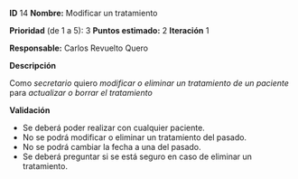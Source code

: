 **ID** 14 **Nombre:** Modificar un tratamiento

**Prioridad** (de 1 a 5): 3 **Puntos estimado:** 2 **Iteración** 1

**Responsable:** Carlos Revuelto Quero

**Descripción**

Como *secretario* quiero *modificar o eliminar un tratamiento de un paciente* para *actualizar o borrar el tratamiento*

**Validación**

- Se deberá poder realizar con cualquier paciente.
- No se podrá modificar o eliminar un tratamiento del pasado.
- No se podrá cambiar la fecha a una del pasado.
- Se deberá preguntar si se está seguro en caso de eliminar un tratamiento.
